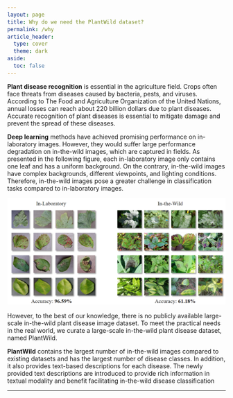 ```yaml
---
layout: page
title: Why do we need the PlantWild dataset?
permalink: /why
article_header:
  type: cover
  theme: dark
aside:
  toc: false
---
```


**Plant disease recognition** is essential in the agriculture field. Crops often face threats from diseases caused by bacteria, pests, and viruses. According to The Food and Agriculture Organization of the United Nations, annual losses can reach about 220 billion dollars due to plant diseases. Accurate recognition of plant diseases is essential to mitigate damage and prevent the spread of these diseases.


**Deep learning** methods have achieved promising performance on in-laboratory images. However, they would suffer large performance degradation on in-the-wild images, which are captured in fields. As presented in the following figure, each in-laboratory image only contains one leaf and has a uniform background. On the contrary, in-the-wild images have complex backgrounds, different viewpoints, and lighting conditions. Therefore, in-the-wild images pose a greater challenge in classification tasks compared to in-laboratory images.
<div align="center">
  <img width=800 src="git_figures/lab_wild.png"/>
</div>

However, to the best of our knowledge, there is no publicly available large-scale in-the-wild plant disease image dataset. To meet the practical needs in the real world, we curate a large-scale in-the-wild plant disease dataset, named PlantWild.

**PlantWild** contains the largest number of in-the-wild images compared to existing datasets and has the largest number of disease classes. In addition, it also provides text-based descriptions for each disease. The newly provided text descriptions are introduced to provide rich information in textual modality and benefit facilitating in-the-wild disease classification







---
